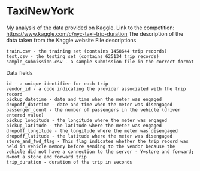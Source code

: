 # TaxiNewYork
My analysis of the data provided on Kaggle.
Link to the competition: https://www.kaggle.com/c/nyc-taxi-trip-duration
The description of the data taken from the Kaggle website
File descriptions

    train.csv - the training set (contains 1458644 trip records)
    test.csv - the testing set (contains 625134 trip records)
    sample_submission.csv - a sample submission file in the correct format

Data fields

    id - a unique identifier for each trip
    vendor_id - a code indicating the provider associated with the trip record
    pickup_datetime - date and time when the meter was engaged
    dropoff_datetime - date and time when the meter was disengaged
    passenger_count - the number of passengers in the vehicle (driver entered value)
    pickup_longitude - the longitude where the meter was engaged
    pickup_latitude - the latitude where the meter was engaged
    dropoff_longitude - the longitude where the meter was disengaged
    dropoff_latitude - the latitude where the meter was disengaged
    store_and_fwd_flag - This flag indicates whether the trip record was held in vehicle memory before sending to the vendor because the vehicle did not have a connection to the server - Y=store and forward; N=not a store and forward trip
    trip_duration - duration of the trip in seconds

